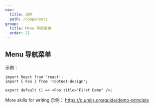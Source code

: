```yaml
---
nav:
  title: 组件
  path: /components
group:
  title: Menu 导航菜单
  order: 21
---
```


## Menu 导航菜单

示例：

```tsx
import React from 'react';
import { Foo } from 'rootnet-design';

export default () => <Foo title="First Demo" />;
```

More skills for writing 示例： https://d.umijs.org/guide/demo-principle
